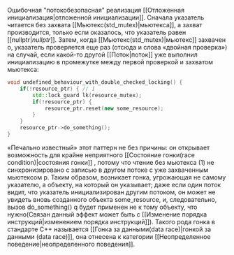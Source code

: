 Ошибочная "потокобезопасная" реализация [[Отложенная инициализация|отложенной инициализации]].
Cначала указатель читается без захвата [[Мьютекс(std_mutex)|мьютекса]], а захват производится, только если оказалось, что указатель равен [[nullptr|*nullptr*]]. Затем, когда [[Мьютекс(std_mutex)|мьютекс]] захвачен o, указатель проверяется еще раз (отсюда и слова «двойная проверка») на случай, если какой-то другой [[Поток|поток]] уже выполнил инициализацию в промежутке между первой проверкой и захватом мьютекса:

```C++
void undefined_behaviour_with_double_checked_locking() {
	if(!resource_ptr) { // 1
		std::lock_guard lk(resource_mutex);
		if(!resource_ptr) { 
			resource_ptr.reset(new some_resource); 
		} 
	} 
	resource_ptr->do_something(); 
}
```
«Печально известный» этот паттерн не без причины: он открывает возможность для крайне неприятного [[Состояние гонки(race condition)|состояния гонки]] , потому что чтение без мьютекса (1) не синхронизировано с записью в другом потоке с уже захваченным мьютексом p. Таким образом, возникает гонка, угрожающая не самому указателю, а объекту, на который он указывает; даже если один поток видит, что указатель инициализирован другим потоком, он может не увидеть вновь созданного объекта some_resource, и, следовательно, вызов do_something() q будет применен не к тому объекту, что нужно(Связан данный эффект может быть с [[Изменение порядка инструкций|изменением порядка инструкций]]). Такого рода гонка в стандарте C++ называется [[Гонка за данными(data race)|гонкой за данными (data race)]], она отнесена к категории [[Неопределенное поведение|неопределенного поведения]].
